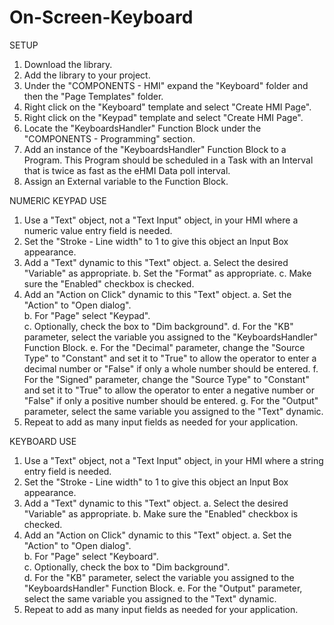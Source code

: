# On-Screen-Keyboard

SETUP
1. Download the library.
2. Add the library to your project.
3. Under the "COMPONENTS - HMI" expand the "Keyboard" folder and then the "Page Templates" folder.
4. Right click on the "Keyboard" template and select "Create HMI Page".
5. Right click on the "Keypad" template and select "Create HMI Page".
6. Locate the "KeyboardsHandler" Function Block under the "COMPONENTS - Programming" section.
7. Add an instance of the "KeyboardsHandler" Function Block to a Program.  This Program should be scheduled in a Task with an Interval that is twice as fast as the eHMI Data        poll interval.
8. Assign an External variable to the Function Block.

NUMERIC KEYPAD USE
1. Use a "Text" object, not a "Text Input" object, in your HMI where a numeric value entry field is needed.
2. Set the "Stroke - Line width" to 1 to give this object an Input Box appearance.
3. Add a "Text" dynamic to this "Text" object.
    a. Select the desired "Variable" as appropriate.
    b. Set the "Format" as appropriate.
    c. Make sure the "Enabled" checkbox is checked.
4. Add an "Action on Click" dynamic to this "Text" object. 
    a. Set the "Action" to "Open dialog".    
    b. For "Page" select "Keypad".    
    c. Optionally, check the box to "Dim background".
    d. For the "KB" parameter, select the variable you assigned to the "KeyboardsHandler" Function Block.
    e. For the "Decimal" parameter, change the "Source Type" to "Constant" and set it to "True" to allow the operator to enter a decimal number or "False" if only a whole number        should be entered.
    f. For the "Signed" parameter, change the "Source Type" to "Constant" and set it to "True" to allow the operator to enter a negative number or "False" if only a positive            number should be entered.
    g. For the "Output" parameter, select the same variable you assigned to the "Text" dynamic.    
5. Repeat to add as many input fields as needed for your application.

KEYBOARD USE
1. Use a "Text" object, not a "Text Input" object, in your HMI where a string entry field is needed.
2. Set the "Stroke - Line width" to 1 to give this object an Input Box appearance.
3. Add a "Text" dynamic to this "Text" object.
    a. Select the desired "Variable" as appropriate.
    b. Make sure the "Enabled" checkbox is checked.
4. Add an "Action on Click" dynamic to this "Text" object. 
    a. Set the "Action" to "Open dialog".    
    b. For "Page" select "Keyboard".    
    c. Optionally, check the box to "Dim background".    
    d. For the "KB" parameter, select the variable you assigned to the "KeyboardsHandler" Function Block.
    e. For the "Output" parameter, select the same variable you assigned to the "Text" dynamic.    
5. Repeat to add as many input fields as needed for your application.

